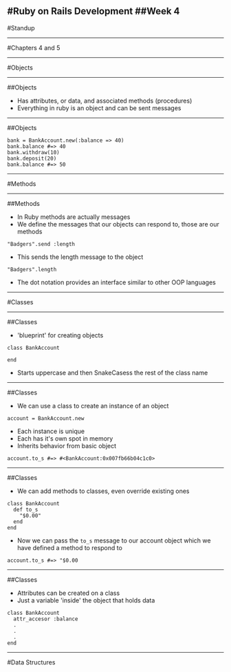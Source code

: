 #Ruby on Rails Development
##Week 4
---
#Standup

---
#Chapters 4 and 5

---
#Objects

---
##Objects
* Has attributes, or data, and associated methods (procedures) 
* Everything in ruby is an object and can be sent messages

---
##Objects
```
bank = BankAccount.new(:balance => 40)
bank.balance #=> 40
bank.withdraw(10)
bank.deposit(20)
bank.balance #=> 50
```

---
#Methods

---
##Methods
* In Ruby methods are actually messages
* We define the messages that our objects can respond to, those are our methods
```
"Badgers".send :length
```
* This sends the length message to the object
```
"Badgers".length
```
* The dot notation provides an interface similar to other OOP languages

---
#Classes

---
##Classes
* 'blueprint' for creating objects
```
class BankAccount

end
```
* Starts uppercase and then SnakeCasess the rest of the class name

---
##Classes
* We can use a class to create an instance of an object
```
account = BankAccount.new
```
* Each instance is unique
* Each has it's own spot in memory
* Inherits behavior from basic object
```
account.to_s #=> #<BankAccount:0x007fb66b04c1c0>
```
---
##Classes
* We can add methods to classes, even override existing ones
```
class BankAccount
  def to_s
    "$0.00"
  end
end
```
* Now we can pass the ```to_s``` message to our account object which we have defined a method to respond to
```
account.to_s #=> "$0.00
```

---
##Classes
* Attributes can be created on a class
* Just a variable 'inside' the object that holds data
```
class BankAccount
  attr_accesor :balance
  .
  .
  .
end
```

---
#Data Structures 
